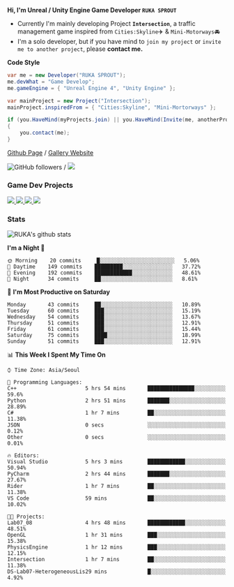 **Hi, I'm Unreal / Unity Engine Game Developer `RUKA SPROUT`**

- Currently I'm mainly developing Project **`Intersection`**, a traffic management game inspired from `Cities:Skyline`✈️ & `Mini-Motorways`🚘
- I'm a solo developer, but if you have mind to `join my project` or `invite me to another project`, please **contact me.**

**Code Style**

```csharp
var me = new Developer("RUKA SPROUT");
me.devWhat = "Game Develop";
me.gameEngine = { "Unreal Engine 4", "Unity Engine" };
```

```csharp
var mainProject = new Project("Intersection");
mainProject.inspiredFrom = { "Cities:Skyline", "Mini-Mortorways" };

if (you.HaveMind(myProjects.join) || you.HaveMind(Invite(me, anotherProject)))
{
    you.contact(me);
}
```

[Github Page](https://lutca1320.github.io/) / [Gallery Website](https://rukasp.xyz/)

![GitHub followers](https://img.shields.io/github/followers/lutca1320?label=Follow&style=social) / [![](https://img.shields.io/badge/Gmail-lutca1320%40gmail.com-blue)](mailto:lutca1320@gmail.com)

### Game Dev Projects

<a href="https://github.com/lutca1320/Intersection">
  <img src="https://github-readme-stats.vercel.app/api/pin/?username=lutca1320&repo=Intersection" />
</a>
<a href="https://github.com/lutca1320/Together">
  <img src="https://github-readme-stats.vercel.app/api/pin/?username=lutca1320&repo=Together" />
</a>
<a href="https://github.com/lutca1320/Reversi">
  <img src="https://github-readme-stats.vercel.app/api/pin/?username=lutca1320&repo=Reversi" />
</a>
<a href="https://github.com/lutca1320/Knight">
  <img src="https://github-readme-stats.vercel.app/api/pin/?username=lutca1320&repo=Knight" />
</a>


### Stats

![RUKA's github stats](https://github-readme-stats.vercel.app/api?username=lutca1320&show_icons=true&include_all_commits=true&count_private=true&hide=contribs,prs)

<!--START_SECTION:waka-->
**I'm a Night 🦉** 

```text
🌞 Morning    20 commits     █░░░░░░░░░░░░░░░░░░░░░░░░   5.06% 
🌆 Daytime    149 commits    █████████░░░░░░░░░░░░░░░░   37.72% 
🌃 Evening    192 commits    ████████████░░░░░░░░░░░░░   48.61% 
🌙 Night      34 commits     ██░░░░░░░░░░░░░░░░░░░░░░░   8.61%

```
📅 **I'm Most Productive on Saturday** 

```text
Monday       43 commits     ██░░░░░░░░░░░░░░░░░░░░░░░   10.89% 
Tuesday      60 commits     ███░░░░░░░░░░░░░░░░░░░░░░   15.19% 
Wednesday    54 commits     ███░░░░░░░░░░░░░░░░░░░░░░   13.67% 
Thursday     51 commits     ███░░░░░░░░░░░░░░░░░░░░░░   12.91% 
Friday       61 commits     ███░░░░░░░░░░░░░░░░░░░░░░   15.44% 
Saturday     75 commits     ████░░░░░░░░░░░░░░░░░░░░░   18.99% 
Sunday       51 commits     ███░░░░░░░░░░░░░░░░░░░░░░   12.91%

```


📊 **This Week I Spent My Time On** 

```text
⌚︎ Time Zone: Asia/Seoul

💬 Programming Languages: 
C++                      5 hrs 54 mins       ███████████████░░░░░░░░░░   59.6% 
Python                   2 hrs 51 mins       ███████░░░░░░░░░░░░░░░░░░   28.89% 
C#                       1 hr 7 mins         ██░░░░░░░░░░░░░░░░░░░░░░░   11.38% 
JSON                     0 secs              ░░░░░░░░░░░░░░░░░░░░░░░░░   0.12% 
Other                    0 secs              ░░░░░░░░░░░░░░░░░░░░░░░░░   0.01%

🔥 Editors: 
Visual Studio            5 hrs 3 mins        ████████████░░░░░░░░░░░░░   50.94% 
PyCharm                  2 hrs 44 mins       ███████░░░░░░░░░░░░░░░░░░   27.67% 
Rider                    1 hr 7 mins         ██░░░░░░░░░░░░░░░░░░░░░░░   11.38% 
VS Code                  59 mins             ██░░░░░░░░░░░░░░░░░░░░░░░   10.02%

🐱‍💻 Projects: 
Lab07_08                 4 hrs 48 mins       ████████████░░░░░░░░░░░░░   48.51% 
OpenGL                   1 hr 31 mins        ███░░░░░░░░░░░░░░░░░░░░░░   15.38% 
PhysicsEngine            1 hr 12 mins        ███░░░░░░░░░░░░░░░░░░░░░░   12.15% 
Intersection             1 hr 7 mins         ██░░░░░░░░░░░░░░░░░░░░░░░   11.38% 
DS-Lab07-HeterogeneousLis29 mins             █░░░░░░░░░░░░░░░░░░░░░░░░   4.92%

```


<!--END_SECTION:waka-->
